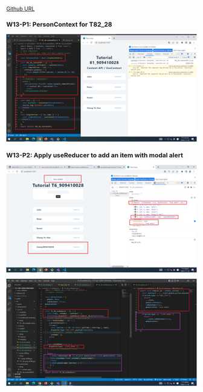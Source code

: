 [Github URL](https://github.com/a88019401/1111-wp1-DEMO-909410028.git)


### W13-P1: PersonContext for T82_28



![](w13-p1.png)

### W13-P2: Apply useReducer to add an item with modal alert



![](w13-p2-1.png)



![](w13-p2-2.png)